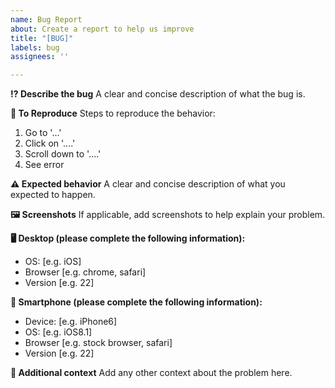 ```yaml
---
name: Bug Report
about: Create a report to help us improve
title: "[BUG]"
labels: bug
assignees: ''

---
```


**:interrobang: Describe the bug**
A clear and concise description of what the bug is.

**:bookmark_tabs: To Reproduce**
Steps to reproduce the behavior:
1. Go to '...'
2. Click on '....'
3. Scroll down to '....'
4. See error

**:warning: Expected behavior**
A clear and concise description of what you expected to happen.

**:framed_picture: Screenshots**
If applicable, add screenshots to help explain your problem.

**:desktop_computer: Desktop (please complete the following information):**
 - OS: [e.g. iOS]
 - Browser [e.g. chrome, safari]
 - Version [e.g. 22]

**:iphone: Smartphone (please complete the following information):**
 - Device: [e.g. iPhone6]
 - OS: [e.g. iOS8.1]
 - Browser [e.g. stock browser, safari]
 - Version [e.g. 22]

**:book: Additional context**
Add any other context about the problem here.
